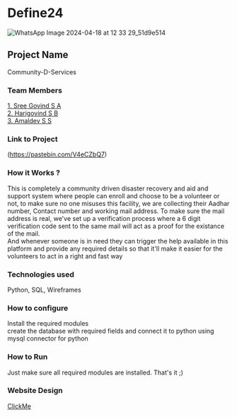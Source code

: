 # Define24

![WhatsApp Image 2024-04-18 at 12 33 29_51d9e514](https://github.com/Definehack/Define24/assets/79042374/4d6c229a-5048-4ac9-bba6-c0e835e22097)

## Project Name
Community-D-Services

### Team Members
[1. Sree Govind S A](sreegovindsa)   
[2. Harigovind S B](HarigovindSB)   
[3. Amaldev S S](Amaldevss)   

### Link to Project
(https://pastebin.com/V4eCZbQ7)

### How it Works ?
This is completely a community driven disaster recovery and aid and support system where people can enroll and choose to be a volunteer or not, to make sure no one misuses this facility, we are collecting their Aadhar number, Contact number and working mail address. To make sure the mail address is real, we've set up a verification process where a 6 digit verification code  sent to the same mail will act as a proof for the existance of the mail.
<br>And whenever someone is in need they can trigger the help available in this platform and provide any required details so that it'll make it easier for the volunteers to act in a right and fast way

### Technologies used
Python, SQL, Wireframes

### How to configure
Install the required modules <br> create the database with required fields and connect it to python using mysql connector for python

### How to Run
Just make sure all required modules are installed. That's it ;)

### Website Design
[ClickMe](https://www.figma.com/proto/F9cZmxk9m3rjH4Yc0IbpW7/Suraksha-webpage?type=design&node-id=4-476&t=ifzfwC0uLSH2ntLT-1&scaling=scale-down&page-id=0%3A1&starting-point-node-id=4%3A476&mode=design)
